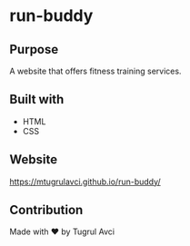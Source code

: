 # run-buddy

## Purpose
A website that offers fitness training services.

## Built with
* HTML
* CSS

## Website
https://mtugrulavci.github.io/run-buddy/

## Contribution
Made with ❤️ by Tugrul Avci
